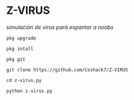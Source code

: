 # Z-VIRUS
*simulación de virus pará espantar a noobs*
~~~
pkg upgrade

pkg intall

pkg git

git clone https://github.com/Ceshack7/Z-VIRUS

cd z-virus.py

python z-virus.py
